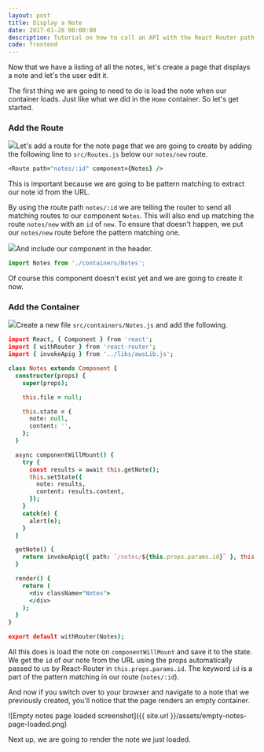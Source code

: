 ```yaml
---
layout: post
title: Display a Note
date: 2017-01-28 00:00:00
description: Tutorial on how to call an API with the React Router path parameter in your React.js app.
code: frontend
---
```


Now that we have a listing of all the notes, let's create a page that displays a note and let's the user edit it.

The first thing we are going to need to do is load the note when our container loads. Just like what we did in the `Home` container. So let's get started.

### Add the Route

<img class="code-marker" src="{{ site.url }}/assets/s.png" />Let's add a route for the note page that we are going to create by adding the following line to `src/Routes.js` below our `notes/new` route.

``` coffee
<Route path="notes/:id" component={Notes} />
```

This is important because we are going to be pattern matching to extract our note id from the URL.

By using the route path `notes/:id` we are telling the router to send all matching routes to our component `Notes`. This will also end up matching the route `notes/new` with an `id` of `new`. To ensure that doesn't happen, we put our `notes/new` route before the pattern matching one.

<img class="code-marker" src="{{ site.url }}/assets/s.png" />And include our component in the header.

``` javascript
import Notes from './containers/Notes';
```

Of course this component doesn't exist yet and we are going to create it now.

### Add the Container

<img class="code-marker" src="{{ site.url }}/assets/s.png" />Create a new file `src/containers/Notes.js` and add the following.

``` coffee
import React, { Component } from 'react';
import { withRouter } from 'react-router';
import { invokeApig } from '../libs/awsLib.js';

class Notes extends Component {
  constructor(props) {
    super(props);

    this.file = null;

    this.state = {
      note: null,
      content: '',
    };
  }

  async componentWillMount() {
    try {
      const results = await this.getNote();
      this.setState({
        note: results,
        content: results.content,
      });
    }
    catch(e) {
      alert(e);
    }
  }

  getNote() {
    return invokeApig({ path: `/notes/${this.props.params.id}` }, this.props.userToken);
  }

  render() {
    return (
      <div className="Notes">
      </div>
    );
  }
}

export default withRouter(Notes);
```

All this does is load the note on `componentWillMount` and save it to the state. We get the `id` of our note from the URL using the props automatically passed to us by React-Router in `this.props.params.id`. The keyword `id` is a part of the pattern matching in our route (`notes/:id`).

And now if you switch over to your browser and navigate to a note that we previously created, you'll notice that the page renders an empty container.

![Empty notes page loaded screenshot]({{ site.url }}/assets/empty-notes-page-loaded.png)

Next up, we are going to render the note we just loaded.
